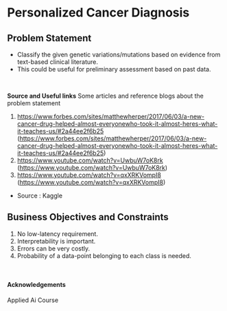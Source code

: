 # Personalized Cancer Diagnosis

## Problem Statement
- Classify the given genetic variations/mutations based on evidence from text-based clinical literature.
- This could be useful for preliminary assessment based on past data. 
<br>


**Source and Useful links**
Some articles and reference blogs about the problem statement
1. https://www.forbes.com/sites/matthewherper/2017/06/03/a-new-cancer-drug-helped-almost-everyonewho-took-it-almost-heres-what-it-teaches-us/#2a44ee2f6b25
(https://www.forbes.com/sites/matthewherper/2017/06/03/a-new-cancer-drug-helped-almost-everyonewho-took-it-almost-heres-what-it-teaches-us/#2a44ee2f6b25)
2. https://www.youtube.com/watch?v=UwbuW7oK8rk (https://www.youtube.com/watch?v=UwbuW7oK8rk)
3. https://www.youtube.com/watch?v=qxXRKVompI8 (https://www.youtube.com/watch?v=qxXRKVompI8)

- Source : Kaggle


## Business Objectives and Constraints
1. No low-latency requirement.
2. Interpretability is important.
3. Errors can be very costly.
4. Probability of a data-point belonging to each class is needed.
<br>

#### Acknowledgements
Applied Ai Course
